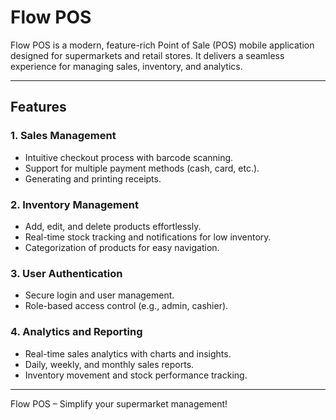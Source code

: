 # Flow POS

Flow POS is a modern, feature-rich Point of Sale (POS) mobile application designed for supermarkets and retail stores. It delivers a seamless experience for managing sales, inventory, and analytics.

---

## Features

### 1. **Sales Management**
- Intuitive checkout process with barcode scanning.
- Support for multiple payment methods (cash, card, etc.).
- Generating and printing receipts.

### 2. **Inventory Management**
- Add, edit, and delete products effortlessly.
- Real-time stock tracking and notifications for low inventory.
- Categorization of products for easy navigation.

### 3. **User Authentication**
- Secure login and user management.
- Role-based access control (e.g., admin, cashier).

### 4. **Analytics and Reporting**
- Real-time sales analytics with charts and insights.
- Daily, weekly, and monthly sales reports.
- Inventory movement and stock performance tracking.

---

Flow POS – Simplify your supermarket management!

